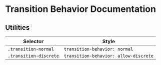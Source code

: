 # Transition Behavior Documentation

## Utilities

| Selector               | Style                                 |
| ---------------------- | ------------------------------------- |
| `.transition-normal`   | `transition-behavior: normal`         |
| `.transition-discrete` | `transition-behavior: allow-discrete` |
